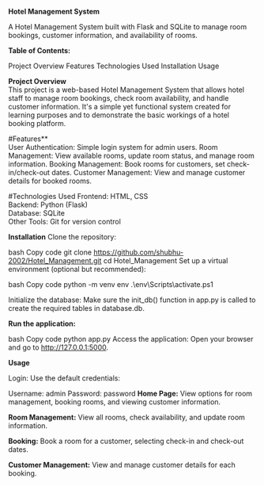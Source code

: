 **Hotel Management System**

A Hotel Management System built with Flask and SQLite to manage room bookings, customer information, and availability of rooms.

**Table of Contents:**

Project Overview
Features
Technologies Used
Installation
Usage

**Project Overview**  
This project is a web-based Hotel Management System that allows hotel staff to manage room bookings, check room availability, and handle customer information. It's a simple yet functional system created for learning purposes and to demonstrate the basic workings of a hotel booking platform.

#Features**  
User Authentication: Simple login system for admin users.
Room Management: View available rooms, update room status, and manage room information.
Booking Management: Book rooms for customers, set check-in/check-out dates.
Customer Management: View and manage customer details for booked rooms.

#Technologies Used
Frontend: HTML, CSS  
Backend: Python (Flask)  
Database: SQLite  
Other Tools: Git for version control  

**Installation**
Clone the repository:

bash
Copy code
git clone https://github.com/shubhu-2002/Hotel_Management.git
cd Hotel_Management
Set up a virtual environment (optional but recommended):

bash
Copy code
python -m venv env
.\env\Scripts\activate.ps1

Initialize the database: Make sure the init_db() function in app.py is called to create the required tables in database.db.

**Run the application:**

bash
Copy code
python app.py
Access the application: Open your browser and go to http://127.0.0.1:5000.

**Usage**  

Login: Use the default credentials:

Username: admin
Password: password
**Home Page:** View options for room management, booking rooms, and viewing customer information.

**Room Management:** View all rooms, check availability, and update room information.

**Booking:** Book a room for a customer, selecting check-in and check-out dates.

**Customer Management:** View and manage customer details for each booking.
